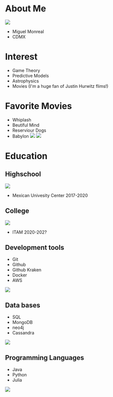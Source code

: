 # About Me
![](images/Miguel.jpeg)

 - Miguel Monreal
 - CDMX

# Interest 
 - Game Theory
 - Predictive Models
 - Astrophysics
 - Movies (I'm a huge fan of Justin Hurwitz flims!)

# Favorite Movies
 - Whiplash
 - Beutiful Mind
 - Reserviour Dogs
 - Babylon
![](images/Babylon1.jpg)
![](images/nash.jpg)

# Education
## Highschool 
![](images/cum.jpeg)
- Mexican Univesity Center  2017-2020

## College 
![](images/itam.png)
- ITAM   2020-202?

## Development tools 
- Git
- Github
- Github Kraken
- Docker
- AWS

![](images/git&github.png)

## Data bases
- SQL
- MongoDB
- neo4j
- Cassandra

![](images/mongodb.png)

## Programming Languages
- Java
- Python
- Julia

![](images/julia.jpeg)
